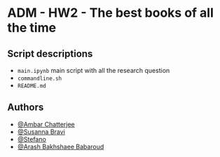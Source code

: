 # ADM - HW2 - The best books of all the time

## Script descriptions
- `main.ipynb` main script with all the research question
- `commandline.sh`
- `README.md`

## Authors
- [@Ambar Chatterjee](https://github.com/AmbarChatterjee])
- [@Susanna Bravi](https://github.com/susannabravi)
- [@Stefano](https://github.com/Stinoo01)
- [@Arash Bakhshaee Babaroud](https://github.com/ArashB1230)
